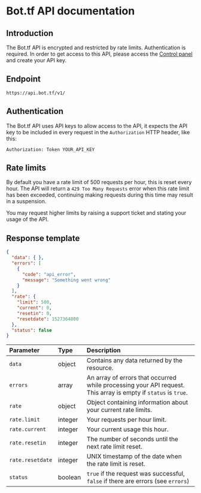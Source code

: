 # Bot.tf API documentation

## Introduction
The Bot.tf API is encrypted and restricted by rate limits. Authentication is required. In order to get access to this API, please access the <a href="https://panel.bot.tf/api" target="_blank">Control panel</a> and create your API key.

## Endpoint
```
https://api.bot.tf/v1/
```

## Authentication
The Bot.tf API uses API keys to allow access to the API, it expects the API key to be included in every request in the `Authorization` HTTP header, like this:

```http
Authorization: Token YOUR_API_KEY
```

## Rate limits
By default you have a rate limit of 500 requests per hour, this is reset every hour. The API will return a `429 Too Many Requests` error when this rate limit has been exceeded, continuing making requests during this time may result in a suspension.

You may request higher limits by raising a support ticket and stating your usage of the API.

## Response template
```json
{
  "data": { },
  "errors": [
    {
      "code": "api_error",
      "message": "Something went wrong"
    }
  ],
  "rate": {
    "limit": 500,
    "current": 0,
    "resetin": 0,
    "resetdate": 1527364800
  },
  "status": false
}
```
| Parameter | Type | Description |
|:-----------|:---------|:---------|
| `data` | object | Contains any data returned by the resource. |
| `errors` | array | An array of errors that occurred while processing your API request. This array is empty if `status` is `true`. |
| `rate` | object | Object containing information about your current rate limits. |
| `rate.limit` | integer | Your requests per hour limit. |
| `rate.current` | integer | Your current usage this hour. |
| `rate.resetin` | integer | The number of seconds until the next rate limit reset. |
| `rate.resetdate` | integer | UNIX timestamp of the date when the rate limit is reset. |
| `status` | boolean | `true` if the request was successful, `false` if there are errors (see `errors`) |